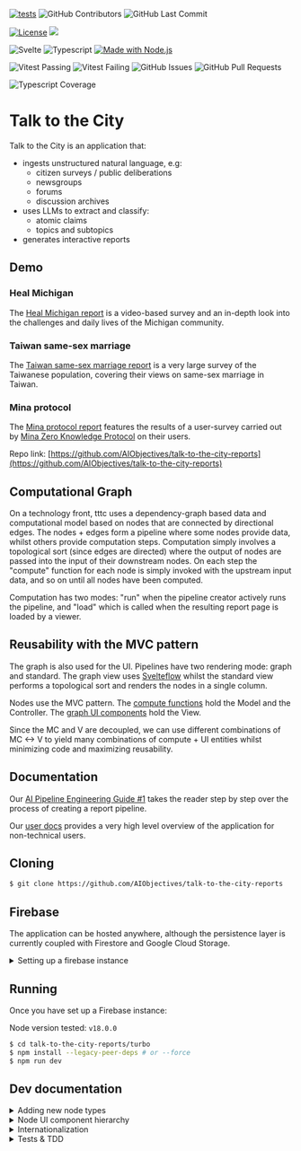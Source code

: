 [![tests](https://github.com/AIObjectives/talk-to-the-city-reports/actions/workflows/tests.yaml/badge.svg)](https://github.com/AIObjectives/talk-to-the-city-reports/actions/workflows/tests.yaml)
![GitHub Contributors](https://img.shields.io/github/contributors/AIObjectives/talk-to-the-city-reports)
![GitHub Last Commit](https://img.shields.io/github/last-commit/AIObjectives/talk-to-the-city-reports)

[![License](https://img.shields.io/badge/License-GPL3-blue)](#license)
![](https://img.shields.io/github/repo-size/AIObjectives/talk-to-the-city-reports)

![Svelte](https://img.shields.io/badge/dynamic/json?color=ff3e00&label=Svelte&query=%24.devDependencies.svelte&url=https%3A%2F%2Fraw.githubusercontent.com%2FAIObjectives%2Ftalk-to-the-city-reports%2Fmain%2Fturbo%2Fpackage.json)
![Typescript](https://img.shields.io/badge/dynamic/json?label=Typescript&query=%24.devDependencies.typescript&url=https%3A%2F%2Fraw.githubusercontent.com%2FAIObjectives%2Ftalk-to-the-city-reports%2Fmain%2Fturbo%2Fpackage.json)
[![Made with Node.js](https://img.shields.io/badge/Node.js->=18-blue?logo=node.js&logoColor=white)](https://nodejs.org 'Go to Node.js homepage')

![Vitest Passing](https://img.shields.io/badge/dynamic/json?color=blueviolet&label=Vitest+Passing&query=%24.vitestPass&url=https%3A%2F%2Fraw.githubusercontent.com%2FAIObjectives%2Ftalk-to-the-city-reports%2Fmain%2Fturbo%2Fpackage.json)
![Vitest Failing](https://img.shields.io/badge/dynamic/json?color=blueviolet&label=Vitest+Failing&query=%24.vitestFail&url=https%3A%2F%2Fraw.githubusercontent.com%2FAIObjectives%2Ftalk-to-the-city-reports%2Fmain%2Fturbo%2Fpackage.json)
![GitHub Issues](https://img.shields.io/github/issues/AIObjectives/talk-to-the-city-reports)
![GitHub Pull Requests](https://img.shields.io/github/issues-pr/AIObjectives/talk-to-the-city-reports)

![Typescript Coverage](https://img.shields.io/badge/dynamic/json?color=blueviolet&label=Typescript+Coverage&query=%24.tsCoverage&url=https%3A%2F%2Fraw.githubusercontent.com%2FAIObjectives%2Ftalk-to-the-city-reports%2Fmain%2Fturbo%2Fpackage.json)

# Talk to the City

Talk to the City is an application that:

- ingests unstructured natural language, e.g:
  - citizen surveys / public deliberations
  - newsgroups
  - forums
  - discussion archives
- uses LLMs to extract and classify:
  - atomic claims
  - topics and subtopics
- generates interactive reports

## Demo

### Heal Michigan

The [Heal Michigan report](https://tttc-turbo.web.app/report/heal-michigan) is a video-based survey and an in-depth look into the challenges and daily lives of the Michigan community.

### Taiwan same-sex marriage

The [Taiwan same-sex marriage report](https://tttc-turbo.web.app/report/taiwan-zh) is a very large survey of the Taiwanese population, covering their views on same-sex marriage in Taiwan.

### Mina protocol

The [Mina protocol report](https://tttc-turbo.web.app/report/mina-protocol) features the results of a user-survey carried out by [Mina Zero Knowledge Protocol](https://minaprotocol.com/) on their users.

Repo link: [https://github.com/AIObjectives/talk-to-the-city-reports](https://github.com/AIObjectives/talk-to-the-city-reports)

## Computational Graph

On a technology front, tttc uses a dependency-graph based data and computational model based on nodes that are connected by directional edges. The nodes + edges form a pipeline where some nodes provide data, whilst others provide computation steps. Computation simply involves a topological sort (since edges are directed) where the output of nodes are passed into the input of their downstream nodes. On each step the "compute" function for each node is simply invoked with the upstream input data, and so on until all nodes have been computed.

Computation has two modes: "run" when the pipeline creator actively runs the pipeline, and "load" which is called when the resulting report page is loaded by a viewer.

## Reusability with the MVC pattern

The graph is also used for the UI. Pipelines have two rendering mode: graph and standard. The graph view uses [Svelteflow](https://svelteflow.dev/) whilst the standard view performs a topological sort and renders the nodes in a single column.

Nodes use the MVC pattern. The [compute functions](./src/lib/compute) hold the Model and the Controller. The [graph UI components](./src/components/graph/nodes) hold the View.

Since the MC and V are decoupled, we can use different combinations of MC <-> V to yield many combinations of compute + UI entities whilst minimizing code and maximizing reusability.

## Documentation

Our [AI Pipeline Engineering Guide #1](https://tttc-turbo.web.app/docs/ai-pipe-guide) takes the reader step by step over the process of creating a report pipeline.

Our [user docs](https://tttc-turbo.web.app/docs) provides a very high level overview of the application for non-technical users.

## Cloning

```bash
$ git clone https://github.com/AIObjectives/talk-to-the-city-reports
```

## Firebase

The application can be hosted anywhere, although the persistence layer is currently coupled with Firestore and Google Cloud Storage.

<details>
<summary>Setting up a firebase instance</summary>

## Setting up a firebase instance

Since the app uses Firebase, you'll need a dev / staging firebase instance for local development, and for deployment. To do so, you have two options:

- setting up your own instance.
- using AOI's dev instance.

Deploying and maintaining google cloud platform resources is fairly simple and straight forwards although requires the use of the `gcloud` and `gsutil` CLI applications. So before we get started make sure you have those correctly installed, and authenticated.

[https://cloud.google.com/sdk/docs/install](https://cloud.google.com/sdk/docs/install)

## Setting up your own instance

To set up your own instance:

- Head over to [https://console.firebase.google.com/](https://console.firebase.google.com/)
- Click "add project" and enter a project name
- Disable google analytics
- Click "create project" & continue
- Under "Get started by adding Firebase to your app" click on the web `</>` icon
- Add an app nickname (same as earlier)
- Click "firebase hosting" if you intend to deploy the app
- Click "register app"
- Copy `.env.example` to `.env` in the `turbo` directory
- Copy & paste the values of the variables.
- Click next.
- `npm install -g firebase-tools`
- `firebase login`

### Setting up authentication

- In the project overview, click on "Authentication"
- Click on "set up sign-in method"
- Click 'Google'
- Click 'enable'
- Select a support email address
- Click 'save'

### Setting up firestore

- In the project overview, in the left side panel, click on "build"
- Click on "firestore database"
- Click "Create Database"
- Select your region / multi region
- Click 'next'
- Click 'Start in test mode'
- Click 'enable'

N.B Firestore rules are still being finalized. Please contact @lightningorb to find out more.

### Setting up Google Cloud Storage

- In the project overview, in the left side panel, click on "build"
- Click on 'storage'
- Click 'get started'
- Click 'start in test mode'
- Click next
- Click done

#### Setting up CORS on GSC

- Install and configure the gsutil application
- Save the following in a temporary `cors.json` file

```json
[
  {
    "origin": ["http://localhost:5173", "https://<optional_deployment_url>"],
    "method": ["GET", "HEAD", "DELETE"],
    "responseHeader": ["Content-Type"],
    "maxAgeSeconds": 3600
  }
]
```

- Install the `gsutil` application
- Run the following:

```bash
gsutil cors set cors.json gs://<project-name>.appspot.com
```

### Setting up the service account

Authenticated backend endpoints require the service account file:

- in the console for the project, click on project settings (the cog icon)
- click on "service accounts"
- click on `Manage service account permissions`
- look for the email address that matches the project id
  - click actions
  - click create key
- save the json private key to turbo/src/lib/service-account-pk.json
- add the environment variable to your shell: `export GOOGLE_APPLICATION_CREDENTIALS="src/lib/service-account-pk.json"`

### Post fresh install steps

#### DB 'dataset' index

After launching the app, for the first time check your dev console, as it will contain a link for creating an index for datasets.

#### Templates

Talk to the City turbo uses pipeline templates, so end users do not have to construct their own graphs.

You can manage templates via http://localhost:5173/templates or https://tttc-turbo.web.app/templates.

#### Admin UID

The `.env` file contains a `VITE_ADMIN` variable that should be filled in with your user id, which can be acquired from the Firestore database.

### Using AOI's dev instance

- Contact @brittneygallagher or @lightningorb for credentials files
- save the provided `.env` in `turbo/`
- optional steps for deployment:
  - save the provided `service-account-pk.json` in `turbo/src/lib/`
  - `npm install -g firebase-tools`
  - `firebase login`

Disclaimer: by using a shared dev instance, you are aware that the data you shared by nature, and therefore no privacy can be made for the data you choose to upload to the platform. For better privacy, consider setting up your own instance.

### Deploying to firebase

Once you're done making your changes, you can deploy to firebase with:

```bash
$ firebase deploy
```

### Multi-site deployments

Firebase allows easily deploying to multiple sites that use the same project resources.

To specify a different site:

- modify `.hosting.site` in `turbo/firebase.json`
- run `firebase deploy --only hosting:<alt-site-name>`

</details>

## Running

Once you have set up a Firebase instance:

Node version tested: `v18.0.0`

```bash
$ cd talk-to-the-city-reports/turbo
$ npm install --legacy-peer-deps # or --force
$ npm run dev
```

## Dev documentation

<details>
<summary>Adding new node types</summary>

## Adding new node types

To add pipeline computation nodes:

- create the compute function in `src/lib/compute/`
- look for a suitable UI component in `src/components/`
  - In the vast majority of cases, you should be able to simply use an existing UI component. If a UI component does not suit your needs, then feel free to create a new one.
- Bind the node's compute type with a component in `src/lib/node_types.ts`
- add the node to `src/lib/templates.ts`
- add node documentation to `src/lib/docs`

</details>

<details>
<summary>Node UI component hierarchy</summary>

## Node UI component hierarchy:

The primary UI components displayed to users are called "nodes" as they are part of a dependency graph.

The docs that appear when the user presses the `?` mark are stored in:

`src/lib/docs`

### Adding text inside nodes:

The UI nodes are stored in `./turbo/src/components/graph/nodes`.

[DGNode](./turbo/src/components/graph/nodes/DGNode.svelte) is the 'base' node, that all nodes reuse. [DefaultNode](./turbo/src/components/graph/nodes/DefaultNode.svelte) is an empty generic node, when nodes don't have a specialized UI. [DefaultNode](./turbo/src/components/graph/nodes/UploadFileNode.svelte) is the generic file upload, which [CSVNode](./turbo/src/components/graph/nodes/CSVNode.svelte) and [JSON](./turbo/src/components/graph/nodes/JSONNode.svelte) reuse.

This is the "Argument Extraction" and "Cluster Extraction" etc. nodes, essentially all nodes requiring prompts to interact with GPTs use the [PromptNode](./turbo/src/components/graph/nodes/PromptNode.svelte).

</details>

<details>
<summary>Internationalization</summary>

## Internationalization:

`src/lib/i18n/en.json`  
`src/lib/zh-TW.json`

Since we use internationalization, UI strings use:

```html
<script lang='ts>
    import { _ as __ } from 'svelte-i18n';
</script>


<p>{$__('this_is_a_string')}</p>
```

The localized strings is then added to their respective `src/lib/<lang>.json` files.

</details>

<details>
<summary>Tests & TDD</summary>

## Tests & TDD

The core functionalities of the nodes are tested. Thus it is strongly recommended to run the tests, and keep them running (vitest uses a daemon with file watch) while you make changes.

```bash
$ npm run test-ui
```

### Testing the live website

```
brew install xorg-server
pip install chromedriver-autoinstaller selenium pyvirtualdisplay
DISPLAY=:99 python src/test/test_selenium.py
```

## Test Results

| Metric              | Count |
| ------------------- | ----: |
| Total Test Suites   |   100 |
| Passed Test Suites  |   100 |
| Failed Test Suites  |     0 |
| Pending Test Suites |     0 |
| Total Tests         |   202 |
| Passed Tests        |   202 |
| Failed Tests        |     0 |
| Pending Tests       |     0 |
| Todo Tests          |     0 |

### `[1]` [InfoPanelClaim.test.ts](./src/test//InfoPanelClaim.test.ts)

| Test                                   | Status     | Duration (ms) |
| -------------------------------------- | ---------- | ------------: |
| _testing vimeo claim_                  | **passed** |
| _testing yt claim_                     | **passed** |
| _testing yt link has si_               | **passed** |
| _testing yt link has timestamp_        | **passed** |
| _testing yt link has si and timestamp_ | **passed** |
| _testing no video_                     | **passed** |
| _testing no claim throws error_        | **passed** |

### `[2]` [add_csv_v0.test.ts](./src/test//add_csv_v0.test.ts)

| Test                                                                | Status     | Duration (ms) |
| ------------------------------------------------------------------- | ---------- | ------------: |
| _should concatenate multiple CSV inputs into a single output array_ | **passed** |
| _should handle empty input arrays_                                  | **passed** |
| _should handle a single input array_                                | **passed** |
| _should set dirty to false after compute_                           | **passed** |
| _should return an empty array if no inputs are provided_            | **passed** |
| _should not mutate the input data_                                  | **passed** |

### `[3]` [argument_extraction_v0.test.ts](./src/test//argument_extraction_v0.test.ts)

| Test                                                                 | Status     | Duration (ms) |
| -------------------------------------------------------------------- | ---------- | ------------: |
| _extract the given arguments_                                        | **passed** |
| _should not extract the arguments if no csv_                         | **passed** |
| _should not extract the arguments if no open_ai_key and no GCS_      | **passed** |
| _should load from GCS if no open ai key_                             | **passed** |
| _should not extract the arguments if no prompt and no system prompt_ | **passed** |
| _test GCS caching_                                                   | **passed** |

### `[4]` [argument_extraction_v1.test.ts](./src/test//argument_extraction_v1.test.ts)

| Test                                                                 | Status     | Duration (ms) |
| -------------------------------------------------------------------- | ---------- | ------------: |
| _extract the given arguments_                                        | **passed** |
| _extract the given arguments with missing rows in CSV_               | **passed** |
| _should not extract the arguments if no csv_                         | **passed** |
| _should not extract the arguments if no open_ai_key and no GCS_      | **passed** |
| _should load from GCS if no open ai key_                             | **passed** |
| _should not extract the arguments if no prompt and no system prompt_ | **passed** |
| _test GCS caching_                                                   | **passed** |

### `[5]` [audio.test.ts](./src/test//audio.test.ts)

| Test                                                                           | Status     | Duration (ms) |
| ------------------------------------------------------------------------------ | ---------- | ------------: |
| _should return the cached output if not dirty and output exists_               | **passed** |
| _should read audio from GCS and update size and mime_type if download is true_ | **passed** |
| _should create an empty audio file if download is false_                       | **passed** |
| _should set dirty to false after compute_                                      | **passed** |
| _should return undefined if gcs_path is not set_                               | **passed** |

### `[6]` [chat_v0.test.ts](./src/test//chat_v0.test.ts)

| Test                                                       | Status     | Duration (ms) |
| ---------------------------------------------------------- | ---------- | ------------: |
| _compute should set output to messages and dirty to false_ | **passed** |

### `[7]` [cluster_extraction_v0.test.ts](./src/test//cluster_extraction_v0.test.ts)

| Test                                                               | Status     | Duration (ms) |
| ------------------------------------------------------------------ | ---------- | ------------: |
| _extract the cluster_                                              | **passed** |
| _should not extract the cluster if no csv_                         | **passed** |
| _should not extract the cluster if no open_ai_key_                 | **passed** |
| _should not extract the cluster if no prompt and no system prompt_ | **passed** |
| _test GCS caching_                                                 | **passed** |

### `[8]` [cluster_extraction_v1.test.ts](./src/test//cluster_extraction_v1.test.ts)

| Test                                                               | Status     | Duration (ms) |
| ------------------------------------------------------------------ | ---------- | ------------: |
| _extract the cluster_                                              | **passed** |
| _should not extract the cluster if no csv_                         | **passed** |
| _should not extract the cluster if no open_ai_key_                 | **passed** |
| _should not extract the cluster if no prompt and no system prompt_ | **passed** |
| _test GCS caching_                                                 | **passed** |

### `[9]` [comment_expander_v0.test.ts](./src/test//comment_expander_v0.test.ts)

| Test                                                                           | Status     | Duration (ms) |
| ------------------------------------------------------------------------------ | ---------- | ------------: |
| _should concatenate comments until reaching 100 words, then start a new chunk_ | **passed** |
| _should start a new chunk when the interview field changes_                    | **passed** |
| _should handle an empty input array_                                           | **passed** |
| _should not lose the last comment if it does not exceed 100 words_             | **passed** |
| _should correctly handle comments with exactly 100 words_                      | **passed** |

### `[10]` [count_tokens.test.ts](./src/test//count_tokens.test.ts)

| Test                                                                         | Status     | Duration (ms) |
| ---------------------------------------------------------------------------- | ---------- | ------------: |
| _should correctly count tokens in input data_                                | **passed** |
| _should not count tokens if input data length matches and node is not dirty_ | **passed** |
| _should count tokens if the input data is a string_                          | **passed** |

### `[11]` [csv.test.ts](./src/test//csv.test.ts)

| Test                                              | Status     | Duration (ms) |
| ------------------------------------------------- | ---------- | ------------: |
| _should process CSV data correctly from GCS_      | **passed** |
| _should handle empty CSV data from GCS_           | **passed** |
| _should handle rows with uneven columns from GCS_ | **passed** |

### `[12]` [dataset.test.ts](./src/test//dataset.test.ts)

| Test                       | Status     | Duration (ms) |
| -------------------------- | ---------- | ------------: |
| _Find by compute type_     | **passed** |
| _Simple pipeline run test_ | **passed** |
| _Full pipeline run test_   | **passed** |

### `[13]` [edit_csv.test.ts](./src/test//edit_csv.test.ts)

| Test                                                   | Status     | Duration (ms) |
| ------------------------------------------------------ | ---------- | ------------: |
| _generates new columns_                                | **passed** |
| _deletes columns_                                      | **passed** |
| _renames columns_                                      | **passed** |
| _returns undefined if input is undefined_              | **passed** |
| _handles multiple operations_                          | **passed** |
| _does not modify input if no operations are specified_ | **passed** |
| _does not crash if input is empty_                     | **passed** |

### `[14]` [filter_csv_v0.test.ts](./src/test//filter_csv_v0.test.ts)

| Test                                                           | Status     | Duration (ms) |
| -------------------------------------------------------------- | ---------- | ------------: |
| _should filter CSV data inclusively based on provided filters_ | **passed** |
| _should filter CSV data exclusively based on provided filters_ | **passed** |
| _should return all data if no filters are set_                 | **passed** |
| _should handle multiple filters correctly_                     | **passed** |
| _should set dirty to false after compute_                      | **passed** |
| _should not mutate the input data_                             | **passed** |

### `[15]` [gpt_embeddings_v0.test.ts](./src/test//gpt_embeddings_v0.test.ts)

| Test                                                                             | Status     | Duration (ms) |
| -------------------------------------------------------------------------------- | ---------- | ------------: |
| _should compute embeddings for input data_                                       | **passed** |
| _should not compute embeddings if no open_ai_key is provided_                    | **passed** |
| _should load embeddings from GCS if data length matches and save_to_gcs is true_ | **passed** |
| _should handle no data input_                                                    | **passed** |

### `[16]` [gpt_v0.test.ts](./src/test//gpt_v0.test.ts)

| Test                    | Status     | Duration (ms) |
| ----------------------- | ---------- | ------------: |
| _general prompt_        | **passed** |
| _json prompt_           | **passed** |
| _json prompt with text_ | **passed** |

### `[17]` [grid.test.ts](./src/test//grid.test.ts)

| Test                                            | Status     | Duration (ms) |
| ----------------------------------------------- | ---------- | ------------: |
| _sets the output of the node to the input data_ | **passed** |

### `[18]` [jq_v0.test.ts](./src/test//jq_v0.test.ts)

| Test                                           | Status     | Duration (ms) |
| ---------------------------------------------- | ---------- | ------------: |
| _should process data correctly with JQ filter_ | **passed** |
| _should handle invalid JQ filter_              | **passed** |

### `[19]` [jq_v1.test.ts](./src/test//jq_v1.test.ts)

| Test                                                        | Status     | Duration (ms) |
| ----------------------------------------------------------- | ---------- | ------------: |
| _should process data correctly with JQ filter_              | **passed** |
| _should handle invalid JQ filter_                           | **passed** |
| _should return an empty array when no matches found_        | **passed** |
| _should process data correctly with a complex JQ filter_    | **passed** |
| _should return undefined if the input is null or undefined_ | **passed** |

### `[20]` [json.test.ts](./src/test//json.test.ts)

| Test                                          | Status     | Duration (ms) |
| --------------------------------------------- | ---------- | ------------: |
| _should process JSON data correctly from GCS_ | **passed** |
| _should handle invalid JSON data from GCS_    | **passed** |
| _should update dirty state correctly_         | **passed** |

### `[21]` [jsonata.test.ts](./src/test//jsonata.test.ts)

| Test                                             | Status     | Duration (ms) |
| ------------------------------------------------ | ---------- | ------------: |
| _evaluates JSONata expressions_                  | **passed** |
| _returns undefined if no expression is provided_ | **passed** |
| _catches errors when evaluating expressions_     | **passed** |

### `[22]` [limit_csv.test.ts](./src/test//limit_csv.test.ts)

| Test                                                             | Status     | Duration (ms) |
| ---------------------------------------------------------------- | ---------- | ------------: |
| _should let all data pass through if number is left blank_       | **passed** |
| _should limit the number of rows correctly, for an object_       | **passed** |
| _should return all rows if limit is greater than number of rows_ | **passed** |
| _should return an empty array if input is empty_                 | **passed** |
| _should not mutate the input node_                               | **passed** |

### `[23]` [markdown.test.ts](./src/test//markdown.test.ts)

| Test                                                               | Status     | Duration (ms) |
| ------------------------------------------------------------------ | ---------- | ------------: |
| _should set markdown data if input is a string_                    | **passed** |
| _should combine multiple string inputs with separation_            | **passed** |
| _should wrap non-string inputs within code block_                  | **passed** |
| _should handle an empty input object_                              | **passed** |
| _should preserve the order of inputs when combining_               | **passed** |
| _should stringify and wrap arrays in code blocks_                  | **passed** |
| _should throw an error if input data contains circular references_ | **passed** |

### `[24]` [merge.test.ts](./src/test//merge.test.ts)

| Test                                                                      | Status     | Duration (ms) |
| ------------------------------------------------------------------------- | ---------- | ------------: |
| _merges cluster_extraction and argument_extraction data_                  | **passed** |
| _does not merge if cluster_extraction data is missing_                    | **passed** |
| _does not merge if argument_extraction data is missing_                   | **passed** |
| _does not merge if cluster_extraction data has no topics_                 | **passed** |
| _sets node data output to the merged data and dirty to false after merge_ | **passed** |

### `[25]` [merge_cluster_extraction.test.ts](./src/test//merge_cluster_extraction.test.ts)

| Test                                                | Status     | Duration (ms) |
| --------------------------------------------------- | ---------- | ------------: |
| _merges cluster extraction data_                    | **passed** |
| _does not merge if cluster extractions are missing_ | **passed** |
| _uses cached data if available and not dirty_       | **passed** |
| _does not merge if no open_ai_key is provided_      | **passed** |

### `[26]` [merge_cluster_extraction_v1.test.ts](./src/test//merge_cluster_extraction_v1.test.ts)

| Test                                                    | Status     | Duration (ms) |
| ------------------------------------------------------- | ---------- | ------------: |
| _should merge cluster extractions into a single output_ | **passed** |
| _should handle empty input data_                        | **passed** |
| _should not process if no open_ai_key is provided_      | **passed** |

### `[27]` [multi_cluster_extraction_v0.test.ts](./src/test//multi_cluster_extraction_v0.test.ts)

| Test                                                  | Status     | Duration (ms) |
| ----------------------------------------------------- | ---------- | ------------: |
| _should split CSV into chunks and process each chunk_ | **passed** |
| _should handle empty CSV input_                       | **passed** |
| _should not process if no open_ai_key is provided_    | **passed** |

### `[28]` [multi_gpt_v0.test.ts](./src/test//multi_gpt_v0.test.ts)

| Test                                               | Status     | Duration (ms) |
| -------------------------------------------------- | ---------- | ------------: |
| _should process multiple prompts_                  | **passed** |
| _should process multiple differing prompts_        | **passed** |
| _should join outputs if join_output is true_       | **passed** |
| _should not process if no open_ai_key is provided_ | **passed** |

### `[29]` [open_ai_key.test.ts](./src/test//open_ai_key.test.ts)

| Test                                                                                             | Status     | Duration (ms) |
| ------------------------------------------------------------------------------------------------ | ---------- | ------------: |
| _should set the key in cookies if the UI key is valid_                                           | **passed** |
| _if ui key is set but invalid use local key_                                                     | **passed** |
| _should set the node text to "Invalid key" if the UI key is not valid and there is no local key_ | **passed** |
| _should not mutate the node if the UI key and local key are both valid_                          | **passed** |

### `[30]` [participant_filter.test.ts](./src/test//participant_filter.test.ts)

| Test                                                      | Status     | Duration (ms) |
| --------------------------------------------------------- | ---------- | ------------: |
| _filters participants based on the provided name_         | **passed** |
| _removes subtopics with no claims after filtering_        | **passed** |
| _removes topics with no subtopics after filtering_        | **passed** |
| _returns undefined if input data does not contain topics_ | **passed** |
| _does not filter claims if interview key is missing_      | **passed** |

### `[31]` [pinecone_key_v0.test.ts](./src/test//pinecone_key_v0.test.ts)

| Test                                                                          | Status     | Duration (ms) |
| ----------------------------------------------------------------------------- | ---------- | ------------: |
| _should set the key in cookies if the UI key is provided_                     | **passed** |
| _should use the local key from cookies if available_                          | **passed** |
| _should return an empty string if no key is provided or available in cookies_ | **passed** |

### `[32]` [pinecone_v0.test.ts](./src/test//pinecone_v0.test.ts)

| Test                                                                   | Status     | Duration (ms) |
| ---------------------------------------------------------------------- | ---------- | ------------: |
| _should initialize Pinecone with the provided API key_                 | **passed** |
| _should create a new index if it does not exist and upsert embeddings_ | **passed** |
| _should list Pinecone indexes_                                         | **passed** |
| _should provide tools for querying Pinecone index_                     | **passed** |

### `[33]` [pyodide.test.ts](./src/test//pyodide.test.ts)

| Test                                                 | Status     | Duration (ms) |
| ---------------------------------------------------- | ---------- | ------------: |
| _should execute python script and return outputData_ | **passed** |
| _should be able to pass input to outputData_         | **passed** |
| _test passing in complex data from jsonapi_          | **passed** |

### `[34]` [python.integration.test.ts](./src/test//python.integration.test.ts)

| Test                                                 | Status     | Duration (ms) |
| ---------------------------------------------------- | ---------- | ------------: |
| _should execute python script and return outputData_ | **passed** |
| _should be able to pass input to outputData_         | **passed** |
| _should be able to make get requests to jsonapi_     | **passed** |

### `[35]` [python.test.ts](./src/test//python.test.ts)

| Test                                               | Status     | Duration (ms) |
| -------------------------------------------------- | ---------- | ------------: |
| _should execute python script and return output_   | **passed** |
| _should handle fetch errors gracefully_            | **passed** |
| _should handle invalid JSON response_              | **passed** |
| _should handle non-string JSON response_           | **passed** |
| _should update node data output with the response_ | **passed** |

### `[36]` [register.test.ts](./src/test//register.test.ts)

| Test                      | Status     | Duration (ms) |
| ------------------------- | ---------- | ------------: |
| _test node registeration_ | **passed** |
| _Load all nodes_          | **passed** |

### `[37]` [report.test.ts](./src/test//report.test.ts)

| Test                                                  | Status     | Duration (ms) |
| ----------------------------------------------------- | ---------- | ------------: |
| _should set the output of the node to the input data_ | **passed** |
| _should handle empty input data_                      | **passed** |
| _should not mutate the input node_                    | **passed** |

### `[38]` [report_v1.test.ts](./src/test//report_v1.test.ts)

| Test                                                                     | Status     | Duration (ms) |
| ------------------------------------------------------------------------ | ---------- | ------------: |
| _sets the output of the node to the input data_                          | **passed** |
| _handles translation_                                                    | **passed** |
| _uploads data to GCS on run_                                             | **passed** |
| _reads data from GCS on load if gcs_path is set and input data is empty_ | **passed** |
| _clears gcs_path if readFileFromGCS throws an error_                     | **passed** |
| _sets message if merge and csv data are present_                         | **passed** |
| _sets message to empty string if merge or csv data are missing_          | **passed** |
| _does not mutate the input node_                                         | **passed** |

### `[39]` [score_argument_relevance.test.ts](./src/test//score_argument_relevance.test.ts)

| Test                                                    | Status     | Duration (ms) |
| ------------------------------------------------------- | ---------- | ------------: |
| _scores the relevance of arguments_                     | **passed** |
| _uses cached data if available and not dirty_           | **passed** |
| _does not score if argument_extraction data is missing_ | **passed** |
| _does not score if open_ai_key is missing_              | **passed** |
| _does not score if prompts are missing_                 | **passed** |

### `[40]` [secret_v0.test.ts](./src/test//secret_v0.test.ts)

| Test                                                                          | Status     | Duration (ms) |
| ----------------------------------------------------------------------------- | ---------- | ------------: |
| _should set the key in cookies if the UI key is provided_                     | **passed** |
| _should use the local key from cookies if available_                          | **passed** |
| _should return an empty string if no key is provided or available in cookies_ | **passed** |

### `[41]` [simple_pipeline.test.ts](./src/test//simple_pipeline.test.ts)

| Test                                         | Status     | Duration (ms) |
| -------------------------------------------- | ---------- | ------------: |
| _should process CSV data correctly from GCS_ | **passed** |

### `[42]` [stringify.test.ts](./src/test//stringify.test.ts)

| Test                                              | Status     | Duration (ms) |
| ------------------------------------------------- | ---------- | ------------: |
| _should correctly stringify input data_           | **passed** |
| _should return input if it cannot be stringified_ | **passed** |
| _should handle different types of input_          | **passed** |
| _should not mutate the input node_                | **passed** |

### `[43]` [summarize_v0.test.ts](./src/test//summarize_v0.test.ts)

| Test                                                    | Status     | Duration (ms) |
| ------------------------------------------------------- | ---------- | ------------: |
| _should generate summaries for topics and subtopics_    | **passed** |
| _should load summaries from GCS if data length matches_ | **passed** |

### `[44]` [test.test.ts](./src/test//test.test.ts)

| Test                                   | Status     | Duration (ms) |
| -------------------------------------- | ---------- | ------------: |
| _integer node_                         | **passed** |
| _adder node_                           | **passed** |
| _dataset run adder_                    | **passed** |
| _dataset run multi input multi output_ | **passed** |

### `[45]` [text_to_csv_v0.test.ts](./src/test//text_to_csv_v0.test.ts)

| Test                                                               | Status     | Duration (ms) |
| ------------------------------------------------------------------ | ---------- | ------------: |
| _should convert a single text input to CSV format_                 | **passed** |
| _should convert multiple text inputs to CSV format_                | **passed** |
| _should handle empty text input_                                   | **passed** |
| _should split text into chunks if it exceeds the number of tokens_ | **passed** |

### `[46]` [translate_v0.test.ts](./src/test//translate_v0.test.ts)

| Test                                                  | Status     | Duration (ms) |
| ----------------------------------------------------- | ---------- | ------------: |
| _translates the input data_                           | **passed** |
| _loads translations from GCS if data has not changed_ | **passed** |
| _does not translate if required inputs are missing_   | **passed** |

### `[47]` [unique_v0.test.ts](./src/test//unique_v0.test.ts)

| Test                                                          | Status     | Duration (ms) |
| ------------------------------------------------------------- | ---------- | ------------: |
| _should return unique values based on the specified property_ | **passed** |
| _should return an empty array if input is empty_              | **passed** |
| _should return undefined if no property is specified_         | **passed** |
| _should set dirty to false after compute_                     | **passed** |
| _should not mutate the input data_                            | **passed** |

### `[48]` [utils.test.ts](./src/test//utils.test.ts)

| Test                               | Status     | Duration (ms) |
| ---------------------------------- | ---------- | ------------: |
| _Test secondsToHHMMSS_             | **passed** |
| _Test secondsToHHMMSS with string_ | **passed** |
| _Test HHMMSSToSeconds_             | **passed** |

### `[49]` [whisper.test.ts](./src/test//whisper.test.ts)

| Test                                                                                                     | Status     | Duration (ms) |
| -------------------------------------------------------------------------------------------------------- | ---------- | ------------: |
| _should load from cache if data is not dirty and gcs_path is set_                                        | **passed** |
| _should load from GCS if data is not dirty, gcs_path is set, and output is empty and audio size matches_ | **passed** |
| _should transcribe audio and upload to GCS if data is dirty_                                             | **passed** |
| _should return undefined and set message if open_ai_key is missing_                                      | **passed** |
| _should convert transcription to internal format if response_format is custom_                           | **passed** |

### `[50]` [workerpool.test.ts](./src/test//workerpool.test.ts)

| Test                                            | Status     | Duration (ms) |
| ----------------------------------------------- | ---------- | ------------: |
| _should execute function in workerpool_         | **passed** |
| _should execute delayed function in workerpool_ | **passed** |
